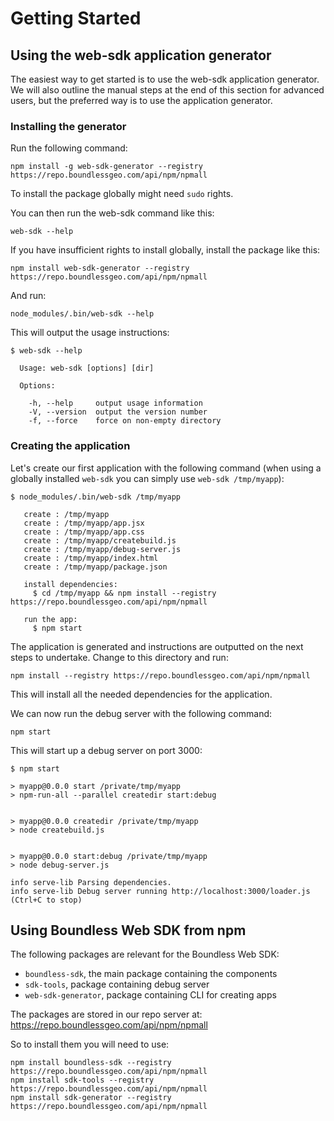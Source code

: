 # Getting Started

## Using the web-sdk application generator
The easiest way to get started is to use the web-sdk application generator. We will also outline the manual steps at the end of this section for advanced users, but the preferred way is to use the application generator.


### Installing the generator
Run the following command:

```
npm install -g web-sdk-generator --registry https://repo.boundlessgeo.com/api/npm/npmall
```

To install the package globally might need ```sudo``` rights.

You can then run the web-sdk command like this:

```
web-sdk --help
```

If you have insufficient rights to install globally, install the package like this:

```
npm install web-sdk-generator --registry https://repo.boundlessgeo.com/api/npm/npmall
```

And run:

```
node_modules/.bin/web-sdk --help
```

This will output the usage instructions:

```
$ web-sdk --help

  Usage: web-sdk [options] [dir]

  Options:

    -h, --help     output usage information
    -V, --version  output the version number
    -f, --force    force on non-empty directory
```

### Creating the application
Let's create our first application with the following command (when using a globally installed ```web-sdk``` you can simply use ```web-sdk /tmp/myapp```):

```
$ node_modules/.bin/web-sdk /tmp/myapp

   create : /tmp/myapp
   create : /tmp/myapp/app.jsx
   create : /tmp/myapp/app.css
   create : /tmp/myapp/createbuild.js
   create : /tmp/myapp/debug-server.js
   create : /tmp/myapp/index.html
   create : /tmp/myapp/package.json

   install dependencies:
     $ cd /tmp/myapp && npm install --registry https://repo.boundlessgeo.com/api/npm/npmall

   run the app:
     $ npm start
```

The application is generated and instructions are outputted on the next steps to undertake. Change to this directory and run:

```
npm install --registry https://repo.boundlessgeo.com/api/npm/npmall
```

This will install all the needed dependencies for the application.

We can now run the debug server with the following command:

```
npm start
```

This will start up a debug server on port 3000:

```
$ npm start

> myapp@0.0.0 start /private/tmp/myapp
> npm-run-all --parallel createdir start:debug


> myapp@0.0.0 createdir /private/tmp/myapp
> node createbuild.js


> myapp@0.0.0 start:debug /private/tmp/myapp
> node debug-server.js

info serve-lib Parsing dependencies.
info serve-lib Debug server running http://localhost:3000/loader.js (Ctrl+C to stop)
```

## Using Boundless Web SDK from npm
The following packages are relevant for the Boundless Web SDK:

* ```boundless-sdk```, the main package containing the components 
* ```sdk-tools```, package containing debug server
* ```web-sdk-generator```, package containing CLI for creating apps

The packages are stored in our repo server at: https://repo.boundlessgeo.com/api/npm/npmall

So to install them you will need to use:

```
npm install boundless-sdk --registry https://repo.boundlessgeo.com/api/npm/npmall
npm install sdk-tools --registry https://repo.boundlessgeo.com/api/npm/npmall
npm install sdk-generator --registry https://repo.boundlessgeo.com/api/npm/npmall
```
